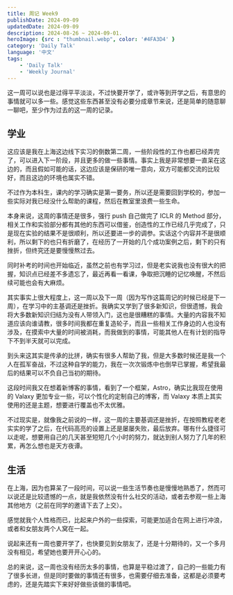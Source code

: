 ```yaml
---
title: 周记 Week9
publishDate: 2024-09-09
updatedDate: 2024-09-09
description: 2024-08-26 ~ 2024-09-01.
heroImage: {src : "thumbnail.webp", color: '#4FA3D4' }
category: 'Daily Talk'
language: '中文'
tags:
    - 'Daily Talk'
    - 'Weekly Journal'
---
```


这一周可以说也是过得平平淡淡，不过快要开学了，或许等到开学之后，有意思的事情就可以多一些。感觉这些东西甚至没有必要分成章节来说，还是简单的随意聊一聊吧，至少作为过去的这一周的记录。

## 学业

这应该是我在上海这边线下实习的倒数第二周，一些阶段性的工作也都已经弄完了，可以进入下一阶段，并且更多的做一些事情。事实上我是非常想要一直呆在这边的，而且假如可能的话，这边应该是保研的唯一意向，双方可能都交流的比较好，而且这边的环境也属实不错。

不过作为本科生，课内的学习确实是第一要务，所以还是需要回到学校的，参加一些实际对我已经没什么帮助的课程，然后在教室里浪费一些生命。

本身来说，这周的事情还是很多，强行 push 自己做完了 ICLR 的 Method 部分，相关工作和实验部分都有其他的东西可以借鉴，创造性的工作已经几乎完成了，只是现在实验的结果不是很顺利，所以还要进一步的调参。实话这个内容并不是很顺利，所以剩下的也只有折磨了，在经历了一开始的几个成功案例之后，剩下的只有挫折，但终究还是要慢慢熬过去。

同时补考的时间也开始临近，虽然之前也有学习过，但是老实说我也没有很大的把握，知识点已经差不多遗忘了，最近再看一看课，争取把沉睡的记忆唤醒，不然后续可能也会有大麻烦。

其实事实上很大程度上，这一周以及下一周（因为写作这篇周记的时候已经是下一周），在学习中的主基调还是挫折。我确实又学到了很多新知识，但很遗憾，我会将大多数新知识归结为没有人带领入门，这也是很糟糕的事情。大量的内容我不知道应该向谁请教，很多时间我都在重复造轮子，而且一些相关工作身边的人也没有涉及，在摸索中大量的时间被消耗，而我做到的事情，可能其他人在有计划的指导下不到半天就可以完成。

到头来这其实是传承的比拼，确实有很多人帮助了我，但是大多数时候还是我一个人在孤军奋战，不过这种自学的能力，我在一次次锻炼中也倒早已掌握，希望我最后的结果可以不负自己当初的期待。

这段时间我又在想着新博客的事情，看到了一个框架，Astro，确实比我现在使用的 Valaxy 更加专业一些，可以个性化的定制自己的博客，而 Valaxy 本质上其实使用的还是主题，想要进行覆盖也不太优雅。

不过现实是，就像我之前说的一样，这一周的主要基调还是挫折，在按照教程老老实实的学了之后，在代码高亮的设置上还是屡屡失败，最后放弃。哪有什么捷径可以走呢，想要用自己的几天甚至短短几个小时的努力，就达到别人努力了几年的积累，再怎么想也是天方夜谭。

## 生活

在上海，因为也算呆了一段时间，可以说一些生活节奏也是慢慢地熟悉了，然而可以说还是比较遗憾的一点，就是我依然没有什么社交的活动，或者去参观一些上海其他地方（之前在同学的邀请下去了上交）。

感觉就我个人性格而已，比起来户外的一些探索，可能更加适合在网上进行冲浪，或者和女朋友两个人窝在一起。

说起来还有一周也要开学了，也快要见到女朋友了，还是十分期待的，又一个多月没有相见，希望她也要开开心心的。

总的来说，这一周也没有经历太多的事情，也算是平稳过渡了，自己的一些能力有了很多长进，但是同时要做的事情还有很多，也需要仔细去准备，这都是必须要考虑的，还是先踏实下来好好做些该做的事情吧。
